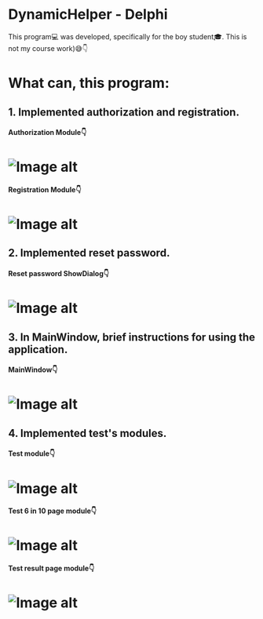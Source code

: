 # DynamicHelper - Delphi
This program💻 was developed, specifically for the boy student🎓.  This is not my course work)😅👇

# What can, this program:
## 1. Implemented authorization and registration.
#### Authorization Module👇
![Image alt](https://github.com/vadimsmerekooo/DynamicHelper/raw/master/Program/Preview/AuthPanel.png)
=====================
#### Registration Module👇
![Image alt](https://github.com/vadimsmerekooo/DynamicHelper/raw/master/Program/Preview/RegPanel.png)
=====================
## 2. Implemented reset password.
#### Reset password ShowDialog👇
![Image alt](https://github.com/vadimsmerekooo/DynamicHelper/raw/master/Program/Preview/ChangePasswordPanel.png.png)
=====================
## 3. In MainWindow, brief instructions for using the application.
#### MainWindow👇
![Image alt](https://github.com/vadimsmerekooo/DynamicHelper/raw/master/Program/Preview/MainWindow.png)
=====================
## 4. Implemented test's modules.
#### Test module👇
![Image alt](https://github.com/vadimsmerekooo/DynamicHelper/raw/master/Program/Preview/MainTestPage.png)
=====================
#### Test 6 in 10 page module👇
![Image alt](https://github.com/vadimsmerekooo/DynamicHelper/raw/master/Program/Preview/Test6Page.png)
=====================
#### Test result page module👇
![Image alt](https://github.com/vadimsmerekooo/DynamicHelper/raw/master/Program/Preview/TestResultPage.png)
=====================

